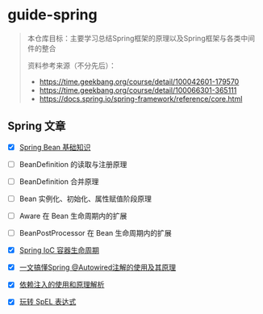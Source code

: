 # guide-spring
> 本仓库目标：主要学习总结Spring框架的原理以及Spring框架与各类中间件的整合
>
> 资料参考来源（不分先后）：
>
> - https://time.geekbang.org/course/detail/100042601-179570
> - https://time.geekbang.org/course/detail/100066301-365111
> - https://docs.spring.io/spring-framework/reference/core.html

## Spring 文章
- [x] [Spring Bean 基础知识](./spring-doc/Spring%20Bean%20基础.md)
- [ ] BeanDefinition 的读取与注册原理
- [ ] BeanDefinition 合并原理
- [ ] Bean 实例化、初始化、属性赋值阶段原理
- [ ] Aware 在 Bean 生命周期内的扩展
- [ ] BeanPostProcessor 在 Bean 生命周期内的扩展
- [x] [Spring IoC 容器生命周期](./spring-doc/Spring%20IoC%20容器生命周期.md)
- [x] [一文搞懂Spring @Autowired注解的使用及其原理](./spring-doc/一文搞懂Spring@Autowired注解的使用及其原理.md)
- [x] [依赖注入的使用和原理解析](./spring-doc/依赖注入的使用和原理解析.md)
- [x] [玩转 SpEL 表达式]()

